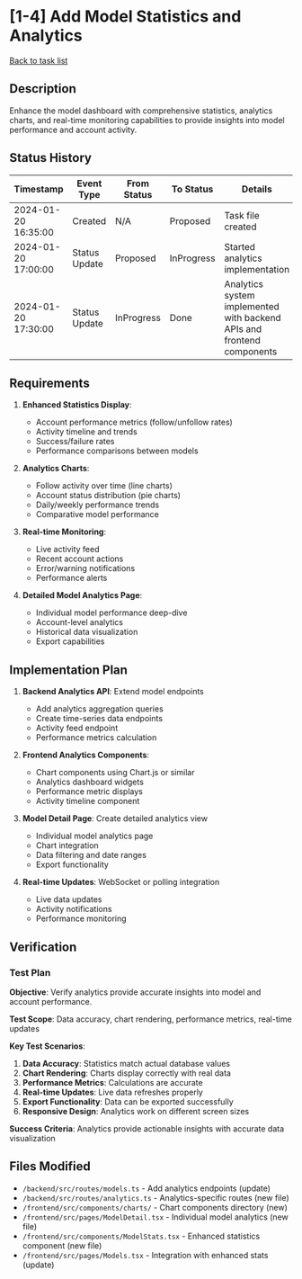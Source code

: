 # [1-4] Add Model Statistics and Analytics

[Back to task list](./tasks.md)

## Description

Enhance the model dashboard with comprehensive statistics, analytics charts, and real-time monitoring capabilities to provide insights into model performance and account activity.

## Status History

| Timestamp | Event Type | From Status | To Status | Details | User |
|-----------|------------|-------------|-----------|---------|------|
| 2024-01-20 16:35:00 | Created | N/A | Proposed | Task file created | System |
| 2024-01-20 17:00:00 | Status Update | Proposed | InProgress | Started analytics implementation | AI Agent |
| 2024-01-20 17:30:00 | Status Update | InProgress | Done | Analytics system implemented with backend APIs and frontend components | AI Agent |

## Requirements

1. **Enhanced Statistics Display**:
   - Account performance metrics (follow/unfollow rates)
   - Activity timeline and trends
   - Success/failure rates
   - Performance comparisons between models

2. **Analytics Charts**:
   - Follow activity over time (line charts)
   - Account status distribution (pie charts)
   - Daily/weekly performance trends
   - Comparative model performance

3. **Real-time Monitoring**:
   - Live activity feed
   - Recent account actions
   - Error/warning notifications
   - Performance alerts

4. **Detailed Model Analytics Page**:
   - Individual model performance deep-dive
   - Account-level analytics
   - Historical data visualization
   - Export capabilities

## Implementation Plan

1. **Backend Analytics API**: Extend model endpoints
   - Add analytics aggregation queries
   - Create time-series data endpoints
   - Activity feed endpoint
   - Performance metrics calculation

2. **Frontend Analytics Components**: 
   - Chart components using Chart.js or similar
   - Analytics dashboard widgets
   - Performance metric displays
   - Activity timeline component

3. **Model Detail Page**: Create detailed analytics view
   - Individual model analytics page
   - Chart integration
   - Data filtering and date ranges
   - Export functionality

4. **Real-time Updates**: WebSocket or polling integration
   - Live data updates
   - Activity notifications
   - Performance monitoring

## Verification

### Test Plan

**Objective**: Verify analytics provide accurate insights into model and account performance.

**Test Scope**: Data accuracy, chart rendering, performance metrics, real-time updates

**Key Test Scenarios**:
1. **Data Accuracy**: Statistics match actual database values
2. **Chart Rendering**: Charts display correctly with real data
3. **Performance Metrics**: Calculations are accurate
4. **Real-time Updates**: Live data refreshes properly
5. **Export Functionality**: Data can be exported successfully
6. **Responsive Design**: Analytics work on different screen sizes

**Success Criteria**: Analytics provide actionable insights with accurate data visualization

## Files Modified

- `/backend/src/routes/models.ts` - Add analytics endpoints (update)
- `/backend/src/routes/analytics.ts` - Analytics-specific routes (new file)
- `/frontend/src/components/charts/` - Chart components directory (new)
- `/frontend/src/pages/ModelDetail.tsx` - Individual model analytics (new file)
- `/frontend/src/components/ModelStats.tsx` - Enhanced statistics component (new file)
- `/frontend/src/pages/Models.tsx` - Integration with enhanced stats (update) 